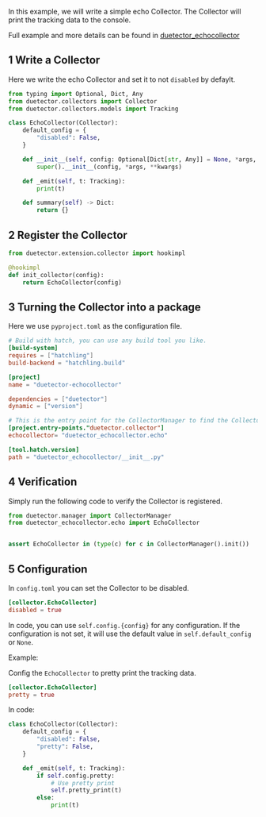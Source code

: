 In this example, we will write a simple echo Collector. The Collector will print the tracking data to the console.

Full example and more details can be found in [duetector_echocollector](./duetector_echocollector/)

## 1 Write a Collector

Here we write the echo Collector and set it to not `disabled` by defaylt.

```python
from typing import Optional, Dict, Any
from duetector.collectors import Collector
from duetector.collectors.models import Tracking

class EchoCollector(Collector):
    default_config = {
        "disabled": False,
    }

    def __init__(self, config: Optional[Dict[str, Any]] = None, *args, **kwargs):
        super().__init__(config, *args, **kwargs)

    def _emit(self, t: Tracking):
        print(t)

    def summary(self) -> Dict:
        return {}


```

## 2 Register the Collector

```python
from duetector.extension.collector import hookimpl

@hookimpl
def init_collector(config):
    return EchoCollector(config)

```

## 3 Turning the Collector into a package

Here we use `pyproject.toml` as the configuration file.

```toml
# Build with hatch, you can use any build tool you like.
[build-system]
requires = ["hatchling"]
build-backend = "hatchling.build"

[project]
name = "duetector-echocollector"

dependencies = ["duetector"]
dynamic = ["version"]

# This is the entry point for the CollectorManager to find the Collector.
[project.entry-points."duetector.collector"]
echocollector= "duetector_echocollector.echo"

[tool.hatch.version]
path = "duetector_echocollector/__init__.py"

```

## 4 Verification

Simply run the following code to verify the Collector is registered.

```python
from duetector.manager import CollectorManager
from duetector_echocollector.echo import EchoCollector


assert EchoCollector in (type(c) for c in CollectorManager().init())
```

## 5 Configuration

In `config.toml` you can set the Collector to be disabled.

```toml
[collector.EchoCollector]
disabled = true
```

In code, you can use `self.config.{config}` for any configuration. If the configuration is not set, it will use the default value in `self.default_config` or `None`.

Example:

Config the `EchoCollector` to pretty print the tracking data.

```toml
[collector.EchoCollector]
pretty = true
```

In code:

```python
class EchoCollector(Collector):
    default_config = {
        "disabled": False,
        "pretty": False,
    }

    def _emit(self, t: Tracking):
        if self.config.pretty:
            # Use pretty print
            self.pretty_print(t)
        else:
            print(t)
```
